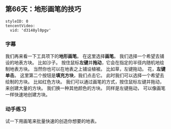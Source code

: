 ## 第66天：地形画笔的技巧


```@TencentVideo
styleID: 0
tencentVideo:
  vid: 'd3148yl0pgv'

```
 
### 字幕

我们再来看一下工具项下的**地形画笔**。
在这里选择**画笔**。
我们选择一个希望去铺设的地表方块。
比如沙子。
按住鼠标**左键**并**拖动**，它会在指定的半径内随机地绘制地表方块。
当然你也可以在地表之上铺设植被。
比如草，左键拖动。
花，**左键单击**。
这里第二个按钮是**填充方块**，我们点击它。
此时我们可以选择一个希望去绘制的方块。
比如红色方块。
我们可以通过画笔的方式，按住鼠标左键并拖动，
来创建大量的方块。
我们换一种其他颜色的方块。
同样是左键拖动，
可以像画笔一样快速地创建方块。

### 动手练习
试一下用画笔来批量快速的创造你想要的地表。